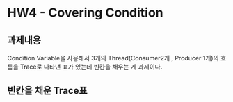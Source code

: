 # HW4 - Covering Condition


## 과제내용
Condition Variable을 사용해서 3개의 Thread(Consumer2개 , Producer 1개)의 흐름을 Trace로 나타낸 표가 있는데 빈칸을 채우는 게 과제이다.

## 빈칸을 채운 Trace표

